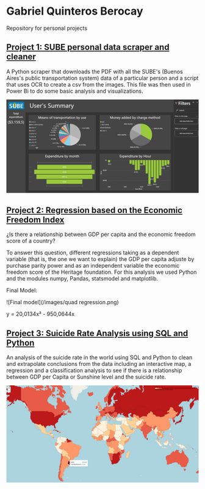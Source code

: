 # Gabriel Quinteros Berocay
Repository for personal projects

## [Project 1: SUBE personal data scraper and cleaner](https://github.com/Gabeeh94/SUBE-Project)

A Python scraper that downloads the PDF with all the SUBE's (Buenos Aires's public transportation system) data of a particular person and a script that uses OCR to create a csv from the images. This file was then used in Power Bi to do some basic analysis and visualizations.


![Power Bi Example](/images/SUBE-Power-Bi.jpg)


## [Project 2: Regression based on the Economic Freedom Index](https://github.com/Gabeeh94/Economic-Freedom-Regression)

¿Is there a relationship between GDP per capita and the economic freedom score of a country?

To answer this question, different regressions taking as a dependent variable (that is, the one we want to explain) the GDP per capita adjuste by purchase parity power and as an independent variable the economic freedom score of the Heritage foundation. For this analysis we used Python and the modules numpy, Pandas, statsmodel and matplotlib.

Final Model:

![Final model](/images/quad regression.png)

y = 20,0134x² - 950,0644x

## [Project 3: Suicide Rate Analysis using SQL and Python](https://github.com/Gabeeh94/Suicide-Rate)

An analysis of the suicide rate in the world using SQL and Python to clean and extrapolate conclusions from the data including an interactive map, a regression and a classification analysis to see if there is a relationship between GDP per Capita or Sunshine level and the suicide rate.

![Interactive Map](/images/Map.jpg)

